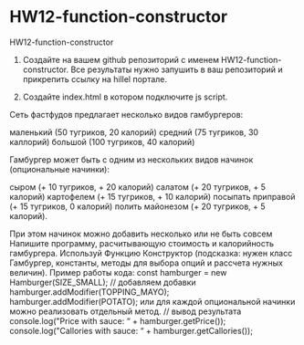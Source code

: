 # HW12-function-constructor

HW12-function-constructor
1. Создайте на вашем github репозиторий с именем HW12-function-constructor.
Все результаты нужно запушить в ваш репозиторий и прикрепить ссылку на hillel портале.

2. Создайте index.html в котором подключите js script.

Сеть фастфудов предлагает несколько видов гамбургеров:

маленький (50 тугриков, 20 калорий)
средний (75 тугриков, 30 каллорий)
большой (100 тугриков, 40 калорий)

Гамбургер может быть с одним из нескольких видов начинок (опциональные начинки):

сыром (+ 10 тугриков, + 20 калорий)
салатом (+ 20 тугриков, + 5 калорий)
картофелем (+ 15 тугриков, + 10 калорий)
посыпать приправой (+ 15 тугриков, 0 калорий)
полить майонезом (+ 20 тугриков, + 5 калорий).

При этом начинок можно добавить несколько или не быть совсем
Напишите программу, расчитывающую стоимость и калорийность гамбургера.
Используй Функцию Конструктор (подсказка: нужен класс Гамбургер, константы, методы для выбора опций и рассчета нужных величин).
Пример работы кода:
const hamburger = new Hamburger(SIZE_SMALL);
// добавляем добавки
hamburger.addModifier(TOPPING_MAYO);
hamburger.addModifier(POTATO);
или для каждой опциональной начинки можно реализовать отдельный метод.
// вывод результата
console.log("Price with sauce: “ + hamburger.getPrice());
console.log("Callories with sauce: “ + hamburger.getCallories());
